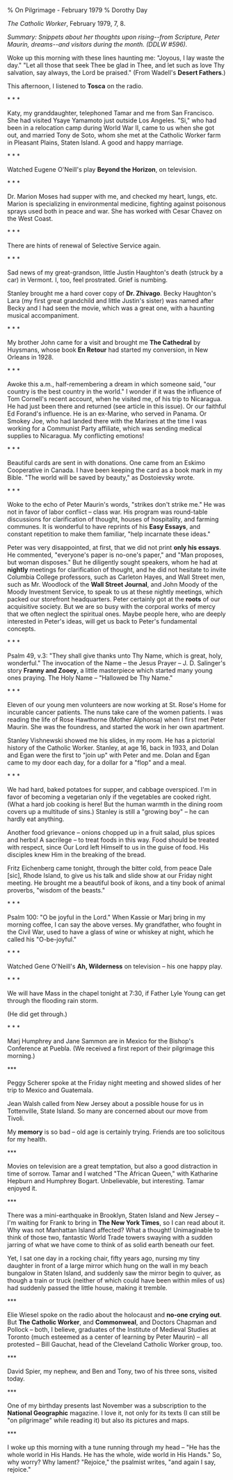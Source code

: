 % On Pilgrimage - February 1979
% Dorothy Day

*The Catholic Worker*, February 1979, 7, 8.

*Summary: Snippets about her thoughts upon rising--from Scripture, Peter
Maurin, dreams--and visitors during the month. (DDLW \#596).*

Woke up this morning with these lines haunting me: "Joyous, I lay waste
the day." "Let all those that seek Thee be glad in Thee, and let such as
love Thy salvation, say always, the Lord be praised." (From Wadell's
**Desert Fathers**.)

This afternoon, I listened to **Tosca** on the radio.

\* \* \*

Katy, my granddaughter, telephoned Tamar and me from San Francisco. She
had visited Ysaye Yamamoto just outside Los Angeles. "Si," who had been
in a relocation camp during World War II, came to us when she got out,
and married Tony de Soto, whom she met at the Catholic Worker farm in
Pleasant Plains, Staten Island. A good and happy marriage.

\* \* \*

Watched Eugene O'Neill's play **Beyond the Horizon**, on television.

\* \* \*

Dr. Marion Moses had supper with me, and checked my heart, lungs, etc.
Marion is specializing in environmental medicine, fighting against
poisonous sprays used both in peace and war. She has worked with Cesar
Chavez on the West Coast.

\* \* \*

There are hints of renewal of Selective Service again.

\* \* \*

Sad news of my great-grandson, little Justin Haughton's death (struck by
a car) in Vermont. I, too, feel prostrated. Grief is numbing.

Stanley brought me a hard cover copy of **Dr. Zhivago**. Becky
Haughton's Lara (my first great grandchild and little Justin's sister)
was named after Becky and I had seen the movie, which was a great one,
with a haunting musical accompaniment.

\* \* \*

My brother John came for a visit and brought me **The Cathedral** by
Huysmans, whose book **En Retour** had started my conversion, in New
Orleans in 1928.

\* \* \*

Awoke this a.m., half-remembering a dream in which someone said, "our
country is the best country in the world." I wonder if it was the
influence of Tom Cornell's recent account, when he visited me, of his
trip to Nicaragua. He had just been there and returned (see article in
this issue). Or our faithful Ed Forand's influence. He is an ex-Marine,
who served in Panama. Or Smokey Joe, who had landed there with the
Marines at the time I was working for a Communist Party affiliate, which
was sending medical supplies to Nicaragua. My conflicting emotions!

\* \* \*

Beautiful cards are sent in with donations. One came from an Eskimo
Cooperative in Canada. I have been keeping the card as a book mark in my
Bible. "The world will be saved by beauty," as Dostoievsky wrote.

\* \* \*

Woke to the echo of Peter Maurin's words, "strikes don't strike me." He
was not in favor of labor conflict – class war. His program was
round-table discussions for clarification of thought, houses of
hospitality, and farming communes. It is wonderful to have reprints of
his **Easy Essays**, and constant repetition to make them familiar,
"help incarnate these ideas."

Peter was very disappointed, at first, that we did not print **only his
essays**. He commented, "everyone's paper is no-one's paper," and "Man
proposes, but woman disposes." But he diligently sought speakers, whom
he had at **nightly** meetings for clarification of thought, and he did
not hesitate to invite Columbia College professors, such as Carleton
Hayes, and Wall Street men, such as Mr. Woodlock of the **Wall Street
Journal**, and John Moody of the Moody Investment Service, to speak to
us at these nightly meetings, which packed our storefront headquarters.
Peter certainly got at the **roots** of our acquisitive society. But we
are so busy with the corporal works of mercy that we often neglect the
spiritual ones. Maybe people here, who are deeply interested in Peter's
ideas, will get us back to Peter's fundamental concepts.

\* \* \*

Psalm 49, v.3: "They shall give thanks unto Thy Name, which is great,
holy, wonderful." The invocation of the Name – the Jesus Prayer – J. D.
Salinger's story **Franny and Zooey**, a little masterpiece which
started many young ones praying. The Holy Name – "Hallowed be Thy Name."

\* \* \*

Eleven of our young men volunteers are now working at St. Rose's Home
for incurable cancer patients. The nuns take care of the women patients.
I was reading the life of Rose Hawthorne (Mother Alphonsa) when I first
met Peter Maurin. She was the foundress, and started the work in her own
apartment.

Stanley Vishnewski showed me his slides, in my room. He has a pictorial
history of the Catholic Worker. Stanley, at age 16, back in 1933, and
Dolan and Egan were the first to "join up" with Peter and me. Dolan and
Egan came to my door each day, for a dollar for a "flop" and a meal.

\* \* \*

We had hard, baked potatoes for supper, and cabbage overspiced. I'm in
favor of becoming a vegetarian only if the vegetables are cooked right.
(What a hard job cooking is here! But the human warmth in the dining
room covers up a multitude of sins.) Stanley is still a "growing boy" –
he can hardly eat anything.

Another food grievance – onions chopped up in a fruit salad, plus spices
and herbs! A sacrilege – to treat foods in this way. Food should be
treated with respect, since Our Lord left Himself to us in the guise of
food. His disciples knew Him in the breaking of the bread.

Fritz Eichenberg came tonight, through the bitter cold, from peace Dale
[sic], Rhode Island, to give us his talk and slide show at our Friday
night meeting. He brought me a beautiful book of ikons, and a tiny book
of animal proverbs, "wisdom of the beasts."

\* \* \*

Psalm 100: "O be joyful in the Lord." When Kassie or Marj bring in my
morning coffee, I can say the above verses. My grandfather, who fought
in the Civil War, used to have a glass of wine or whiskey at night,
which he called his "O-be-joyful."

\* \* \*

Watched Gene O'Neill's **Ah, Wilderness** on television – his one happy
play.

\* \* \*

We will have Mass in the chapel tonight at 7:30, if Father Lyle Young
can get through the flooding rain storm.

(He did get through.)

\* \* \*

Marj Humphrey and Jane Sammon are in Mexico for the Bishop's Conference
at Puebla. (We received a first report of their pilgrimage this
morning.)

\*\*\*

Peggy Scherer spoke at the Friday night meeting and showed slides of her
trip to Mexico and Guatemala.

Jean Walsh called from New Jersey about a possible house for us in
Tottenville, State Island. So many are concerned about our move from
Tivoli.

My **memory** is so bad – old age is certainly trying. Friends are too
solicitous for my health.

\*\*\*

Movies on television are a great temptation, but also a good distraction
in time of sorrow. Tamar and I watched "The African Queen," with
Katharine Hepburn and Humphrey Bogart. Unbelievable, but interesting.
Tamar enjoyed it.

\*\*\*

There was a mini-earthquake in Brooklyn, Staten Island and New Jersey –
I'm waiting for Frank to bring in **The New York Times**, so I can read
about it. Why was not Manhattan Island affected? What a thought!
Unimaginable to think of those two, fantastic World Trade towers swaying
with a sudden jarring of what we have come to think of as solid earth
beneath our feet.

Yet, I sat one day in a rocking chair, fifty years ago, nursing my tiny
daughter in front of a large mirror which hung on the wall in my beach
bungalow in Staten Island, and suddenly saw the mirror begin to quiver,
as though a train or truck (neither of which could have been within
miles of us) had suddenly passed the little house, making it tremble.

\*\*\*

Elie Wiesel spoke on the radio about the holocaust and **no-one crying
out**. But **The Catholic Worker**, and **Commonweal**, and Doctors
Chapman and Pollock – both, I believe, graduates of the Institute of
Medieval Studies at Toronto (much esteemed as a center of learning by
Peter Maurin) – all protested – Bill Gauchat, head of the Cleveland
Catholic Worker group, too.

\*\*\*

David Spier, my nephew, and Ben and Tony, two of his three sons, visited
today.

\*\*\*

One of my birthday presents last November was a subscription to the
**National Geographic** magazine. I love it, not only for its texts (I
can still be "on pilgrimage" while reading it) but also its pictures and
maps.

\*\*\*

I woke up this morning with a tune running through my head – "He has the
whole world in His Hands. He has the whole, wide world in His Hands."
So, why worry? Why lament? "Rejoice," the psalmist writes, "and again I
say, rejoice."
